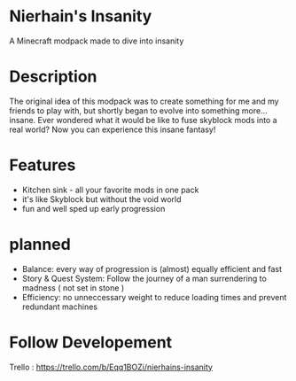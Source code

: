 # Nierhain's Insanity
A Minecraft modpack made to dive into insanity

# Description
The original idea of this modpack was to create something for me and my friends to play with, but shortly began to evolve into something more... insane. Ever wondered what it would be like to fuse skyblock mods into a real world? Now you can experience this insane fantasy!

# Features
- Kitchen sink - all your favorite mods in one pack
- it's like Skyblock but without the void world
- fun and well sped up early progression

# planned
- Balance: every way of progression is (almost) equally efficient and fast
- Story & Quest System: Follow the journey of a man surrendering to madness ( not set in stone )
- Efficiency: no unneccessary weight to reduce loading times and prevent redundant machines

# Follow Developement
Trello : https://trello.com/b/Eqq1BOZi/nierhains-insanity
